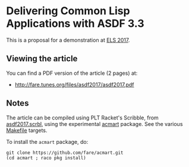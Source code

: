 Delivering Common Lisp Applications with ASDF 3.3
=================================================

This is a proposal for a demonstration at
[ELS 2017](http://2017.programmingconference.org/track/els-2017).

Viewing the article
-------------------

You can find a PDF version of the article (2 pages) at:

  * http://fare.tunes.org/files/asdf2017/asdf2017.pdf


Notes
-----

The article can be compiled using PLT Racket's Scribble, from
[asdf2017.scrbl](https://github.com/fare/asdf2017/blob/master/asdf2017.scrbl),
using the experimental [acmart](https://github.com/fare/acmart) package.
See the various [Makefile](https://github.com/fare/asdf2017/blob/master/Makefile) targets.

To install the `acmart` package, do:

    git clone https://github.com/fare/acmart.git
    (cd acmart ; raco pkg install)
